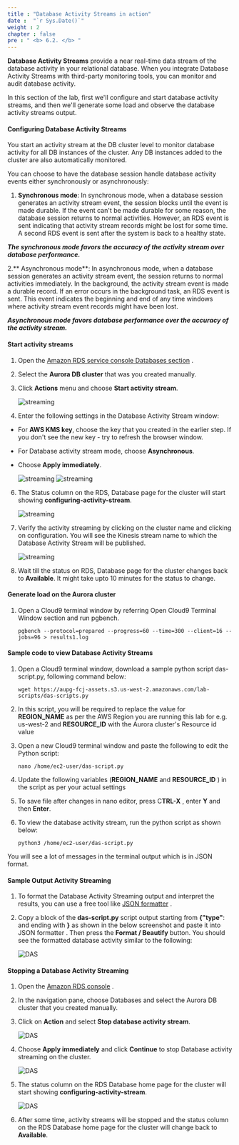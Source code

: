 ```yaml
---
title : "Database Activity Streams in action"
date :  "`r Sys.Date()`" 
weight : 2 
chapter : false
pre : " <b> 6.2. </b> "
---
```


**Database Activity Streams** provide a near real-time data stream of the database activity in your relational database. When you integrate Database Activity Streams with third-party monitoring tools, you can monitor and audit database activity.

In this section of the lab, first we'll configure and start database activity streams, and then we'll generate some load and observe the database activity streams output.

#### Configuring Database Activity Streams
You start an activity stream at the DB cluster level to monitor database activity for all DB instances of the cluster. Any DB instances added to the cluster are also automatically monitored.

You can choose to have the database session handle database activity events either synchronously or asynchronously:

1. **Synchronous mode**: In synchronous mode, when a database session generates an activity stream event, the session blocks until the event is made durable. If the event can't be made durable for some reason, the database session returns to normal activities. However, an RDS event is sent indicating that activity stream records might be lost for some time. A second RDS event is sent after the system is back to a healthy state.

***The synchronous mode favors the accuracy of the activity stream over database performance.***

2.** Asynchronous mode**: In asynchronous mode, when a database session generates an activity stream event, the session returns to normal activities immediately. In the background, the activity stream event is made a durable record. If an error occurs in the background task, an RDS event is sent. This event indicates the beginning and end of any time windows where activity stream event records might have been lost.

***Asynchronous mode favors database performance over the accuracy of the activity stream.***

#### Start activity streams
1. Open the [Amazon RDS service console Databases section](https://console.aws.amazon.com/rds/home?#databases:) .

2. Select the **Aurora DB cluster** that was you created manually.

3. Click **Actions** menu and choose **Start activity stream**.

    ![streaming](/images/6/6.2/1.png)

4. Enter the following settings in the Database Activity Stream window:

- For **AWS KMS key**, choose the key that you created in the earlier step. If you don't see the new key - try to refresh the browser window.
- For Database activity stream mode, choose **Asynchronous**.
- Choose **Apply immediately**.

    ![streaming](/images/6/6.2/2.png)
    ![streaming](/images/6/6.2/3.png)
6. The Status column on the RDS, Database page for the cluster will start showing **configuring-activity-stream**. 

    ![streaming](/images/6/6.2/4.png)

7. Verify the activity streaming by clicking on the cluster name and clicking on configuration. You will see the Kinesis stream name to which the Database Activity Stream will be published.

    ![streaming](/images/6/6.2/5.png)

8. Wait till the status on RDS,  Database page for the cluster changes back to **Available**. It might take upto 10 minutes for the status to change.

#### Generate load on the Aurora cluster
1. Open a Cloud9 terminal window by referring Open Cloud9 Terminal Window section and run pgbench.

    ```
    pgbench --protocol=prepared --progress=60 --time=300 --client=16 --jobs=96 > results1.log

    ```
#### Sample code to view Database Activity Streams
1. Open a Cloud9 terminal window, download a sample python script das-script.py, following command below:

    ```
    wget https://aupg-fcj-assets.s3.us-west-2.amazonaws.com/lab-scripts/das-scripts.py
    ```

2. In this script, you will be required to replace the value for **REGION_NAME** as per the AWS Region you are running this lab for e.g. us-west-2 and **RESOURCE_ID** with the Aurora cluster's Resource id value 

3. Open a new Cloud9 terminal window and paste the following to edit the Python script:

    ```
    nano /home/ec2-user/das-script.py
    ```
4. Update the following variables (**REGION_NAME** and **RESOURCE_ID** ) in the script as per your actual settings
5. To save file after changes in nano editor, press C**TRL-X** , enter **Y** and then **Enter**.

6. To view the database activity stream, run the python script as shown below:

    ```
    python3 /home/ec2-user/das-script.py

    ```

You will see a lot of messages in the terminal output which is in JSON format.

#### Sample Output Activity Streaming
1. To format the Database Activity Streaming output and interpret the results, you can use a free tool like [JSON formatter](https://jsonformatter.org/) .

2. Copy a block of the **das-script.py** script output starting from **{"type"**: and ending with **}** as shown in the below screenshot and paste it into JSON formatter . Then press the **Format / Beautify** button. You should see the formatted database activity similar to the following:


    ![DAS](/images/6/6.2/6.png)

#### Stopping a Database Activity Streaming

1. Open the [Amazon RDS console](https://console.aws.amazon.com/rds/) .

2. In the navigation pane, choose Databases and select the Aurora DB cluster that you created manually.

3. Click on **Action** and select **Stop database activity stream**.

    ![DAS](/images/6/6.2/7.png)

4. Choose **Apply immediately** and click **Continue** to stop Database activity streaming on the cluster.

    ![DAS](/images/6/6.2/9.png)

5. The status column on the RDS Database home page for the cluster will start showing **configuring-activity-stream**.

    ![DAS](/images/6/6.2/10.png)

6. After some time, activity streams will be stopped and the status column on the RDS Database home page for the cluster will change back to **Available**.

